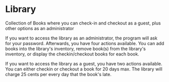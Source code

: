 # Library
Collection of Books where you can check-in and checkout as a guest, plus other options as an administrator

If you want to access the library as an administrator, the program will ask for your password. Afterwards, you have four actions 
available. You can add books into the library's inventory, remove book(s) from the library's inventory, or display the checkin/checkout 
books for each book. 

If you want to access the library as a guest, you have two actions available. You can either checkin or checkout a book for 20 days max. 
The library will charge 25 cents per every day that the book's late. 

